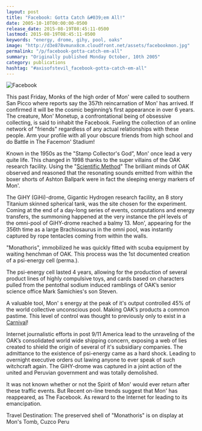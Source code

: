 ```yaml
---
layout: post
title: "Facebook: Gotta Catch &#039;em All!"
date: 2005-10-10T00:00:00-0500
release_date: 2015-08-19T08:45:11-0500
lastmod: 2015-08-19T08:45:11-0500
keywords: "energy, drome, gihy, pool, oaks"
image: "http://d3e878vmunx8cm.cloudfront.net/assets/facebookmon.jpg"
permalink: "/p/facebook-gotta-catch-em-all"
summary: "Originally published Monday October, 10th 2005"
category: publications
hashtag: "#axisofstevil_facebook-gotta-catch-em-all"
---
```


[id_1]: http://d3e878vmunx8cm.cloudfront.net/assets/facebookmon.jpg "Facebook"
![Facebook][id_1]

This past Friday, Monks of the high order of Mon' were called to southern San Picco where reports say the 357th reincarnation of Mon' has arrived. If confirmed it will be the cosmic beginning’s first appearance in over 6 years. The creature, Mon' Monetup, a confrontational being of obsessive collecting, is said to inhabit the Facebook. Fueling the collection of an online network of "friends" regardless of any actual relationships with these people. Arm your profile with all your obscure friends from high school and do Battle in The Facemon' Stadium!

Known in the 1950s as the "Stamp Collector's God”, Mon' once lead a very quite life. This changed in 1998 thanks to the super villains of the OAK research facility. Using the "[Scientific Method](http://biology.clc.uc.edu/courses/bio104/sci_meth.htm "Scientific Method")" The brilliant minds of OAK observed and reasoned that the resonating sounds emitted from within the boxer shorts of Ashton Ballpark were in fact the sleeping energy markers of Mon'. 

The GiHY (GiHi)-drome, Gigantic Hydrogen research facility, an 8 story Titanium skinned spherical tank, was the site chosen for the experiment. Coming at the end of a day-long series of events, computations and energy transfers, the summoning happened at the very instance the pH levels of the omni-pool of GiHY-drome reached a balmy 13. Mon', appearing for the 356th time as a large Brachiosaurus in the omni pool, was instantly captured by rope tentacles coming from within the walls. 

"Monathoris", immobilized he was quickly fitted with scuba equipment by waiting henchman of OAK. This process was the 1st documented creation of a psi-energy cell (perma.).

The psi-energy cell lasted 4 years, allowing for the production of several product lines of highly compulsive toys, and cards based on characters pulled from the pentothal sodium induced ramblings of OAK’s senior science office Mark Samichies's son Steven. 

A valuable tool, Mon' s energy at the peak of it's output controlled 45% of the world collective unconscious pool. Making OAK’s products a common pastime. This level of control was thought to previously only to exist in a [Carnival](http://upload.wikimedia.org/wikipedia/commons/1/16/Kellykey.jpg "Carnival")!

Internet journalistic efforts in post 9/11 America lead to the unraveling of the OAK’s consolidated world wide shipping concern, exposing a web of lies created to shield the origin of several of it's subsidiary companies. The admittance to the existence of psi-energy came as a hard shock. Leading to overnight executive orders out lawing anyone to ever speak of such witchcraft again. The GiHY-drome was captured in a joint action of the united and Peruvian government and was totally demolished.

It was not known whether or not the Spirit of Mon' would ever return after these traffic events. But Recent on-line trends suggest that Mon' has reappeared, as The Facebook. As reward to the Internet for leading to its emancipation.

Travel Destination: The preserved shell of "Monathoris" is on display at Mon's Tomb, Cuzco Peru
